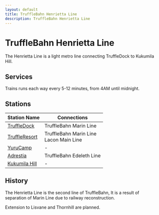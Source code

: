 ```yaml
---
layout: default
title: TruffleBahn Henrietta Line
description: TruffleBahn Henrietta Line
---
```


# TruffleBahn Henrietta Line
The Henrietta Line is a light metro line connecting TruffleDock to Kukumila Hill.

## Services
Trains runs each way every 5-12 minutes, from 4AM until midnight.

## Stations

Station Name | Connections |
--- | ---
[TruffleDock](/rail-stations/truffledock) | TruffleBahn Marin Line<br> | 
[TruffleResort](/rail-stations/truffleresort) | TruffleBahn Marin Line<br> Lacon Main Line <br>| 
[YuruCamp](/rail-stations/yurucamp) | - | 
[Adrestia](/rail-stations/adrestia) | TruffleBahn Edeleth Line | 
[Kukumila Hill](/rail-stations/kukumila-hill) | - | 


## History
The Henrietta Line is the second line of TruffleBahn, It is a result of separation of Marin Line due to railway reconstruction.

Extension to Lisvane and Thornhill are planned.
